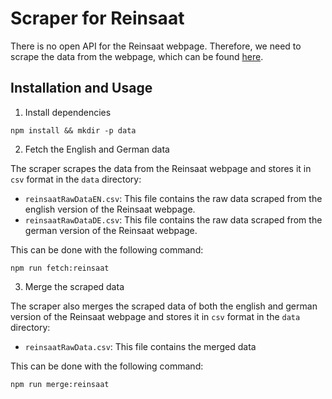 # Scraper for Reinsaat

There is no open API for the Reinsaat webpage.
Therefore, we need to scrape the data from the webpage, which can be found [here](https://www.reinsaat.at/).

## Installation and Usage

1. Install dependencies

```shell
npm install && mkdir -p data
```

2. Fetch the English and German data

The scraper scrapes the data from the Reinsaat webpage and stores it in `csv` format in the `data` directory:

- `reinsaatRawDataEN.csv`: This file contains the raw data scraped from the english version of the Reinsaat webpage.
- `reinsaatRawDataDE.csv`: This file contains the raw data scraped from the german version of the Reinsaat webpage.

This can be done with the following command:

```shell
npm run fetch:reinsaat
```

3. Merge the scraped data

The scraper also merges the scraped data of both the english and german version of the Reinsaat webpage and stores it in `csv` format in the `data` directory:

- `reinsaatRawData.csv`: This file contains the merged data

This can be done with the following command:

```shell
npm run merge:reinsaat
```
